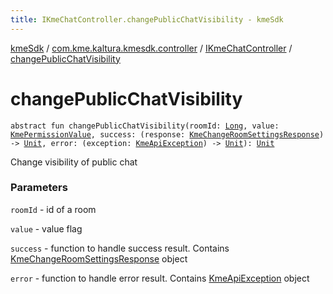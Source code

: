 ```yaml
---
title: IKmeChatController.changePublicChatVisibility - kmeSdk
---
```


[kmeSdk](../../index.html) / [com.kme.kaltura.kmesdk.controller](../index.html) / [IKmeChatController](index.html) / [changePublicChatVisibility](./change-public-chat-visibility.html)

# changePublicChatVisibility

`abstract fun changePublicChatVisibility(roomId: `[`Long`](https://kotlinlang.org/api/latest/jvm/stdlib/kotlin/-long/index.html)`, value: `[`KmePermissionValue`](../../com.kme.kaltura.kmesdk.ws.message.type.permissions/-kme-permission-value/index.html)`, success: (response: `[`KmeChangeRoomSettingsResponse`](../../com.kme.kaltura.kmesdk.rest.response.room/-kme-change-room-settings-response/index.html)`) -> `[`Unit`](https://kotlinlang.org/api/latest/jvm/stdlib/kotlin/-unit/index.html)`, error: (exception: `[`KmeApiException`](../../com.kme.kaltura.kmesdk.rest/-kme-api-exception/index.html)`) -> `[`Unit`](https://kotlinlang.org/api/latest/jvm/stdlib/kotlin/-unit/index.html)`): `[`Unit`](https://kotlinlang.org/api/latest/jvm/stdlib/kotlin/-unit/index.html)

Change visibility of public chat

### Parameters

`roomId` - id of a room

`value` - value flag

`success` - function to handle success result. Contains [KmeChangeRoomSettingsResponse](../../com.kme.kaltura.kmesdk.rest.response.room/-kme-change-room-settings-response/index.html) object

`error` - function to handle error result. Contains [KmeApiException](../../com.kme.kaltura.kmesdk.rest/-kme-api-exception/index.html) object